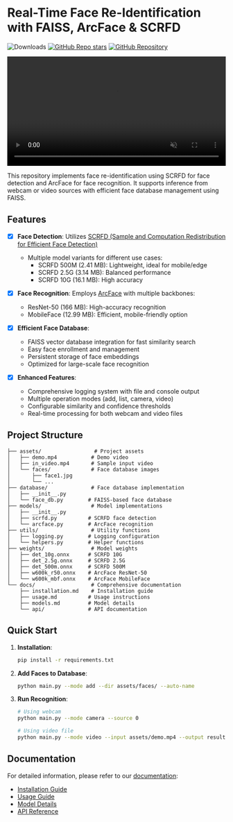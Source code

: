# Real-Time Face Re-Identification with FAISS, ArcFace & SCRFD

![Downloads](https://img.shields.io/github/downloads/yakhyo/face-reidentification/total)
[![GitHub Repo stars](https://img.shields.io/github/stars/yakhyo/face-reidentification)](https://github.com/yakhyo/face-reidentification/stargazers)
[![GitHub Repository](https://img.shields.io/badge/GitHub-Repository-blue?logo=github)](https://github.com/yakhyo/face-reidentification)

<!--
<h5 align="center"> If you like our project, please give us a star ⭐ on GitHub for the latest updates.</h5>
-->

<video controls autoplay loop src="https://github.com/yakhyo/face-reidentification/assets/28424328/441880b0-1e43-4c28-9f63-b32bc9b6e6b4" muted="false" width="100%"></video>

This repository implements face re-identification using SCRFD for face detection and ArcFace for face recognition. It supports inference from webcam or video sources with efficient face database management using FAISS.

## Features

- [x] **Face Detection**: Utilizes [SCRFD (Sample and Computation Redistribution for Efficient Face Detection)](https://arxiv.org/abs/2105.04714)
  - Multiple model variants for different use cases:
    - SCRFD 500M (2.41 MB): Lightweight, ideal for mobile/edge
    - SCRFD 2.5G (3.14 MB): Balanced performance
    - SCRFD 10G (16.1 MB): High accuracy
  
- [x] **Face Recognition**: Employs [ArcFace](https://arxiv.org/abs/1801.07698) with multiple backbones:
  - ResNet-50 (166 MB): High-accuracy recognition
  - MobileFace (12.99 MB): Efficient, mobile-friendly option

- [x] **Efficient Face Database**:
  - FAISS vector database integration for fast similarity search
  - Easy face enrollment and management
  - Persistent storage of face embeddings
  - Optimized for large-scale face recognition

- [x] **Enhanced Features**:
  - Comprehensive logging system with file and console output
  - Multiple operation modes (add, list, camera, video)
  - Configurable similarity and confidence thresholds
  - Real-time processing for both webcam and video files

## Project Structure

```
├── assets/                 # Project assets
│   ├── demo.mp4           # Demo video
│   ├── in_video.mp4       # Sample input video
│   └── faces/             # Face database images
│       ├── face1.jpg
│       └── ...
├── database/              # Face database implementation
│   ├── __init__.py
│   └── face_db.py        # FAISS-based face database
├── models/                # Model implementations
│   ├── __init__.py
│   ├── scrfd.py          # SCRFD face detection
│   └── arcface.py        # ArcFace recognition
├── utils/                 # Utility functions
│   ├── logging.py        # Logging configuration
│   └── helpers.py        # Helper functions
├── weights/               # Model weights
│   ├── det_10g.onnx      # SCRFD 10G
│   ├── det_2.5g.onnx     # SCRFD 2.5G
│   ├── det_500m.onnx     # SCRFD 500M
│   ├── w600k_r50.onnx    # ArcFace ResNet-50
│   └── w600k_mbf.onnx    # ArcFace MobileFace
└── docs/                  # Comprehensive documentation
    ├── installation.md    # Installation guide
    ├── usage.md          # Usage instructions
    ├── models.md         # Model details
    └── api/              # API documentation
```

## Quick Start

1. **Installation**:
   ```bash
   pip install -r requirements.txt
   ```

2. **Add Faces to Database**:
   ```bash
   python main.py --mode add --dir assets/faces/ --auto-name
   ```

3. **Run Recognition**:
   ```bash
   # Using webcam
   python main.py --mode camera --source 0

   # Using video file
   python main.py --mode video --input assets/demo.mp4 --output result.mp4
   ```

## Documentation

For detailed information, please refer to our [documentation](docs/README.md):
- [Installation Guide](docs/installation.md)
- [Usage Guide](docs/usage.md)
- [Model Details](docs/models.md)
- [API Reference](docs/api/README.md)
